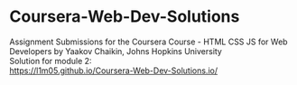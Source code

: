 # Coursera-Web-Dev-Solutions<br />
Assignment Submissions for the Coursera Course - HTML CSS JS for Web Developers by Yaakov Chaikin, Johns Hopkins University<br />
Solution for module 2:<br />
https://l1m05.github.io/Coursera-Web-Dev-Solutions.io/<br />
